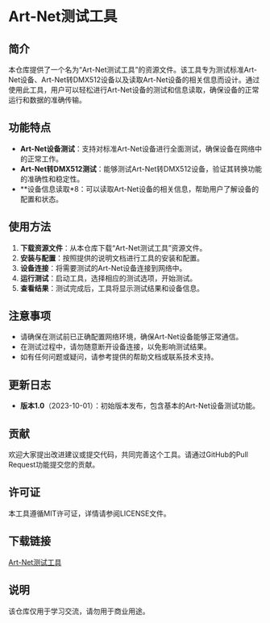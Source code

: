 # Art-Net测试工具

## 简介

本仓库提供了一个名为“Art-Net测试工具”的资源文件。该工具专为测试标准Art-Net设备、Art-Net转DMX512设备以及读取Art-Net设备的相关信息而设计。通过使用此工具，用户可以轻松进行Art-Net设备的测试和信息读取，确保设备的正常运行和数据的准确传输。

## 功能特点

- **Art-Net设备测试**：支持对标准Art-Net设备进行全面测试，确保设备在网络中的正常工作。
- **Art-Net转DMX512测试**：能够测试Art-Net转DMX512设备，验证其转换功能的准确性和稳定性。
- **设备信息读取*8：可以读取Art-Net设备的相关信息，帮助用户了解设备的配置和状态。

## 使用方法

1. **下载资源文件**：从本仓库下载“Art-Net测试工具”资源文件。
2. **安装与配置**：按照提供的说明文档进行工具的安装和配置。
3. **设备连接**：将需要测试的Art-Net设备连接到网络中。
4. **运行测试**：启动工具，选择相应的测试选项，开始测试。
5. **查看结果**：测试完成后，工具将显示测试结果和设备信息。

## 注意事项

- 请确保在测试前已正确配置网络环境，确保Art-Net设备能够正常通信。
- 在测试过程中，请勿随意断开设备连接，以免影响测试结果。
- 如有任何问题或疑问，请参考提供的帮助文档或联系技术支持。

## 更新日志

- **版本1.0**（2023-10-01）：初始版本发布，包含基本的Art-Net设备测试功能。

## 贡献

欢迎大家提出改进建议或提交代码，共同完善这个工具。请通过GitHub的Pull Request功能提交您的贡献。

## 许可证

本工具遵循MIT许可证，详情请参阅LICENSE文件。

## 下载链接
[Art-Net测试工具](https://pan.quark.cn/s/787c31e9a502)

## 说明

该仓库仅用于学习交流，请勿用于商业用途。
